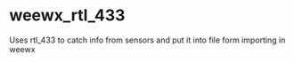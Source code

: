 # weewx_rtl_433
Uses rtl_433 to catch info from sensors and put it into file form importing in weewx
